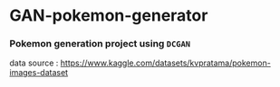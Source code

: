 # GAN-pokemon-generator
### Pokemon generation project using ```DCGAN```

data source : https://www.kaggle.com/datasets/kvpratama/pokemon-images-dataset
